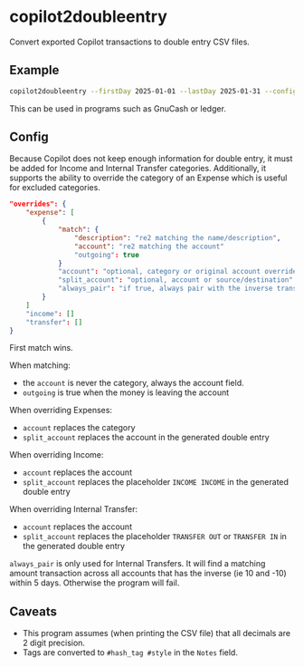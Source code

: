 # copilot2doubleentry

Convert exported Copilot transactions to double entry CSV files.

## Example

``` bash
copilot2doubleentry --firstDay 2025-01-01 --lastDay 2025-01-31 --config config.json transactions.csv > converted.csv
```

This can be used in programs such as GnuCash or ledger.

## Config

Because Copilot does not keep enough information for double entry, it
must be added for Income and Internal Transfer categories. Additionally,
it supports the ability to override the category of an Expense which is
useful for excluded categories.

``` json
"overrides": {
    "expense": [
        {
            "match": {
                "description": "re2 matching the name/description",
                "account": "re2 matching the account"
                "outgoing": true
            }
            "account": "optional, category or original account override"
            "split_account": "optional, account or source/destination"
            "always_pair": "if true, always pair with the inverse transaction"
        }
    ]
    "income": []
    "transfer": []
}
```

First match wins.

When matching:

-   the `account` is never the category, always the account field.
-   `outgoing` is true when the money is leaving the account

When overriding Expenses:

-   `account` replaces the category
-   `split_account` replaces the account in the generated double entry

When overriding Income:

-   `account` replaces the account
-   `split_account` replaces the placeholder `INCOME INCOME` in the
    generated double entry

When overriding Internal Transfer:

-   `account` replaces the account
-   `split_account` replaces the placeholder `TRANSFER OUT` or
    `TRANSFER IN` in the generated double entry

`always_pair` is only used for Internal Transfers. It will find a
matching amount transaction across all accounts that has the inverse (ie
10 and -10) within 5 days. Otherwise the program will fail.

## Caveats

-   This program assumes (when printing the CSV file) that all decimals
    are 2 digit precision.
-   Tags are converted to `#hash_tag #style` in the `Notes` field.
